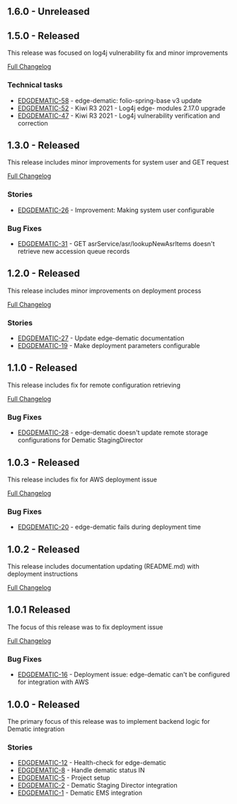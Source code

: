## 1.6.0 - Unreleased

## 1.5.0 - Released
This release was focused on log4j vulnerability fix and minor improvements

[Full Changelog](https://github.com/folio-org/edge-dematic/compare/v1.3.0...v1.5.0)

### Technical tasks
* [EDGDEMATIC-58](https://issues.folio.org/browse/EDGDEMATIC-58) - edge-dematic: folio-spring-base v3 update
* [EDGDEMATIC-52](https://issues.folio.org/browse/EDGDEMATIC-52) - Kiwi R3 2021 - Log4j edge- modules 2.17.0 upgrade
* [EDGDEMATIC-47](https://issues.folio.org/browse/EDGDEMATIC-47) - Kiwi R3 2021 - Log4j vulnerability verification and correction

## 1.3.0 - Released
This release includes minor improvements for system user and GET request

[Full Changelog](https://github.com/folio-org/edge-dematic/compare/v1.2.0...v1.3.0)

### Stories
* [EDGDEMATIC-26](https://issues.folio.org/browse/EDGDEMATIC-26) - Improvement: Making system user configurable

### Bug Fixes
* [EDGDEMATIC-31](https://issues.folio.org/browse/EDGDEMATIC-31) - GET asrService/asr/lookupNewAsrItems doesn't retrieve new accession queue records


## 1.2.0 - Released
This release includes minor improvements on deployment process

[Full Changelog](https://github.com/folio-org/edge-dematic/compare/v1.1.0...v1.2.0)

### Stories
* [EDGDEMATIC-27](https://issues.folio.org/browse/EDGDEMATIC-27) - Update edge-dematic documentation
* [EDGDEMATIC-19](https://issues.folio.org/browse/EDGDEMATIC-19) - Make deployment parameters configurable

## 1.1.0 - Released
This release includes fix for remote configuration retrieving

[Full Changelog](https://github.com/folio-org/edge-dematic/compare/v1.0.3...v1.1.0)

### Bug Fixes
* [EDGDEMATIC-28](https://issues.folio.org/browse/EDGDEMATIC-28) - edge-dematic doesn't update remote storage configurations for Dematic StagingDirector

## 1.0.3 - Released
This release includes fix for AWS deployment issue

[Full Changelog](https://github.com/folio-org/edge-dematic/compare/v1.0.2...v1.0.3)

### Bug Fixes
* [EDGDEMATIC-20](https://issues.folio.org/browse/EDGDEMATIC-20) - edge-dematic fails during deployment time

## 1.0.2 - Released
This release includes documentation updating (README.md) with deployment instructions

[Full Changelog](https://github.com/folio-org/edge-dematic/compare/v1.0.1...v1.0.2)

## 1.0.1 Released
The focus of this release was to fix deployment issue

[Full Changelog](https://github.com/folio-org/edge-dematic/compare/v1.0.0...v1.0.1)

### Bug Fixes
* [EDGDEMATIC-16](https://issues.folio.org/browse/EDGDEMATIC-16) - Deployment issue: edge-dematic can't be configured for integration with AWS

## 1.0.0 - Released

The primary focus of this release was to implement backend logic for Dematic integration

### Stories
* [EDGDEMATIC-12](https://issues.folio.org/browse/EDGDEMATIC-12) - Health-check for edge-dematic 
* [EDGDEMATIC-8](https://issues.folio.org/browse/EDGDEMATIC-8) - Handle dematic status IN
* [EDGDEMATIC-5](https://issues.folio.org/browse/EDGDEMATIC-5) - Project setup 
* [EDGDEMATIC-2](https://issues.folio.org/browse/EDGDEMATIC-2) - Dematic Staging Director integration
* [EDGDEMATIC-1](https://issues.folio.org/browse/EDGDEMATIC-1) - Dematic EMS integration

